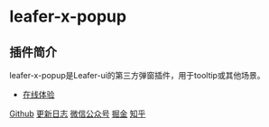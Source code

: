 # leafer-x-popup

## 插件简介
leafer-x-popup是Leafer-ui的第三方弹窗插件，用于tooltip或其他场景。

- [在线体验]()

[Github]()
[更新日志]()
[微信公众号]()
[掘金]()
[知乎]()
